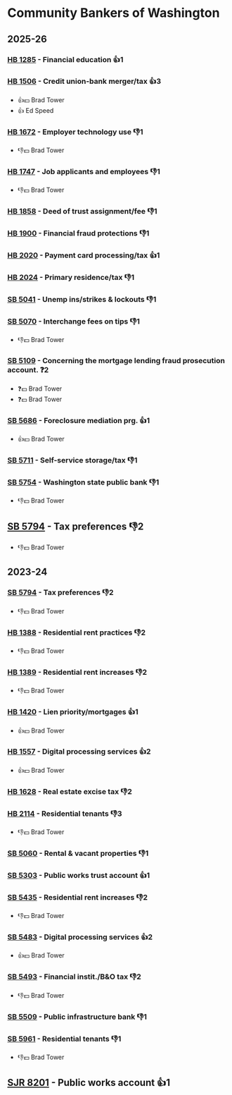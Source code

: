 # Community Bankers of Washington
## 2025-26

### [HB 1285](/bill/2025-26/hb/1285/) - Financial education 👍1  

### [HB 1506](/bill/2025-26/hb/1506/) - Credit union-bank merger/tax 👍3  
* 👍💵 Brad Tower
* 👍 Ed Speed

### [HB 1672](/bill/2025-26/hb/1672/) - Employer technology use  👎1 
* 👎💵 Brad Tower

### [HB 1747](/bill/2025-26/hb/1747/) - Job applicants and employees  👎1 
* 👎💵 Brad Tower

### [HB 1858](/bill/2025-26/hb/1858/) - Deed of trust assignment/fee  👎1 

### [HB 1900](/bill/2025-26/hb/1900/) - Financial fraud protections  👎1 

### [HB 2020](/bill/2025-26/hb/2020/) - Payment card processing/tax 👍1  

### [HB 2024](/bill/2025-26/hb/2024/) - Primary residence/tax  👎1 

### [SB 5041](/bill/2025-26/sb/5041/) - Unemp ins/strikes & lockouts  👎1 

### [SB 5070](/bill/2025-26/sb/5070/) - Interchange fees on tips  👎1 
* 👎💵 Brad Tower

### [SB 5109](/bill/2025-26/sb/5109/) - Concerning the mortgage lending fraud prosecution account.   ❓2
* ❓💵 Brad Tower
* ❓💵 Brad Tower

### [SB 5686](/bill/2025-26/sb/5686/) - Foreclosure mediation prg. 👍1  
* 👍💵 Brad Tower

### [SB 5711](/bill/2025-26/sb/5711/) - Self-service storage/tax  👎1 

### [SB 5754](/bill/2025-26/sb/5754/) - Washington state public bank  👎1 
* 👎💵 Brad Tower

## [SB 5794](/bill/2025-26/sb/5794/) - Tax preferences  👎2 
* 👎💵 Brad Tower

## 2023-24

### [SB 5794](/bill/2023-24/sb/5794/) - Tax preferences  👎2 
* 👎💵 Brad Tower

### [HB 1388](/bill/2023-24/hb/1388/) - Residential rent practices  👎2 
* 👎💵 Brad Tower

### [HB 1389](/bill/2023-24/hb/1389/) - Residential rent increases  👎2 
* 👎💵 Brad Tower

### [HB 1420](/bill/2023-24/hb/1420/) - Lien priority/mortgages 👍1  
* 👍💵 Brad Tower

### [HB 1557](/bill/2023-24/hb/1557/) - Digital processing services 👍2  
* 👍💵 Brad Tower

### [HB 1628](/bill/2023-24/hb/1628/) - Real estate excise tax  👎2 

### [HB 2114](/bill/2023-24/hb/2114/) - Residential tenants  👎3 
* 👎💵 Brad Tower

### [SB 5060](/bill/2023-24/sb/5060/) - Rental & vacant properties  👎1 

### [SB 5303](/bill/2023-24/sb/5303/) - Public works trust account 👍1  

### [SB 5435](/bill/2023-24/sb/5435/) - Residential rent increases  👎2 
* 👎💵 Brad Tower

### [SB 5483](/bill/2023-24/sb/5483/) - Digital processing services 👍2  
* 👍💵 Brad Tower

### [SB 5493](/bill/2023-24/sb/5493/) - Financial instit./B&O tax  👎2 
* 👎💵 Brad Tower

### [SB 5509](/bill/2023-24/sb/5509/) - Public infrastructure bank  👎1 

### [SB 5961](/bill/2023-24/sb/5961/) - Residential tenants  👎1 
* 👎💵 Brad Tower

## [SJR 8201](/bill/2023-24/sjr/8201/) - Public works account 👍1  
